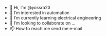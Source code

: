 - 👋 Hi, I’m @yossra23
- 👀 I’m interested in automation
- 🌱 I’m currently learning electrical engineering
- 💞️ I’m looking to collaborate on ...
- 📫 How to reach me send me e-mail

<!---
yossra23/yossra23 is a ✨ special ✨ repository because its `README.md` (this file) appears on your GitHub profile.
You can click the Preview link to take a look at your changes.
--->
